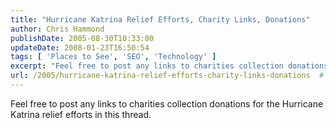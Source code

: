 ```yaml
---
title: "Hurricane Katrina Relief Efforts, Charity Links, Donations"
author: Chris Hammond
publishDate: 2005-08-30T10:33:00
updateDate: 2008-01-23T16:50:54
tags: [ 'Places to See', 'SEO', 'Technology' ]
excerpt: "Feel free to post any links to charities collection donations for the Hurricane Katrina relief efforts in this..."
url: /2005/hurricane-katrina-relief-efforts-charity-links-donations  # Use the generated URL with year
---
```

Feel free to post any links to charities collection donations for the Hurricane Katrina relief efforts in this thread.
